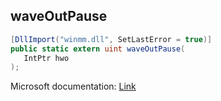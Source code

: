 ## waveOutPause

```csharp
[DllImport("winmm.dll", SetLastError = true)]
public static extern uint waveOutPause(
   IntPtr hwo
);
```

Microsoft documentation: [Link](https://learn.microsoft.com/en-us/windows/win32/api/mmeapi/nf-mmeapi-waveoutpause)
